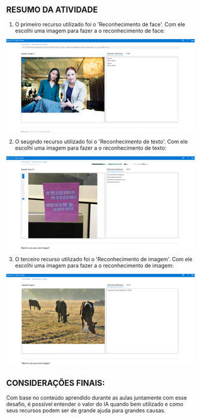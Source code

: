 ## RESUMO DA ATIVIDADE 

1) O primeiro recurso utilizado foi o 'Reconhecimento de face'. Com ele escolhi uma imagem para fazer a o reconhecimento de face:

![Face](/AzureDio/outputs/face.png)

2) O seugndo recurso utilizado foi o 'Reconhecimento de texto'. Com ele escolhi uma imagem para fazer a o reconhecimento de texto:

![Texto](/AzureDio/outputs/text.png)

3) O terceiro recurso utilizado foi o 'Reconhecimento de imagem'. Com ele escolhi uma imagem para fazer a o reconhecimento de imagem:

![Imagem](/AzureDio/outputs/image.png)

## CONSIDERAÇÕES FINAIS:

Com base no conteúdo aprendido durante as aulas juntamente com esse desafio, é possível entender o valor do IA quando bem utilizado e como seus recursos podem ser de grande ajuda para grandes causas.